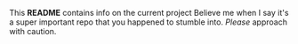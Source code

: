 This **README** contains info on the current project
Believe me when I say it's a super important repo that you happened to stumble into.
*Please* approach with caution.